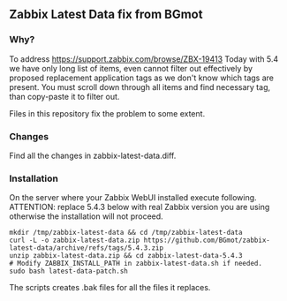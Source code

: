 ## Zabbix Latest Data fix from BGmot

### Why?
To address https://support.zabbix.com/browse/ZBX-19413
Today with 5.4 we have only long list of items, even cannot filter out effectively by proposed replacement application tags as we don't know which tags are present. You must scroll down through all items and find necessary tag, than copy-paste it to filter out.

Files in this repository fix the problem to some extent.

### Changes
Find all the changes in zabbix-latest-data.diff.

### Installation
On the server where your Zabbix WebUI installed execute following.
ATTENTION: replace 5.4.3 below with real Zabbix version you are using otherwise the installation will not proceed.
```
mkdir /tmp/zabbix-latest-data && cd /tmp/zabbix-latest-data
curl -L -o zabbix-latest-data.zip https://github.com/BGmot/zabbix-latest-data/archive/refs/tags/5.4.3.zip
unzip zabbix-latest-data.zip && cd zabbix-latest-data-5.4.3
# Modify ZABBIX_INSTALL_PATH in zabbix-latest-data.sh if needed.
sudo bash latest-data-patch.sh
```
The scripts creates .bak files for all the files it replaces.
